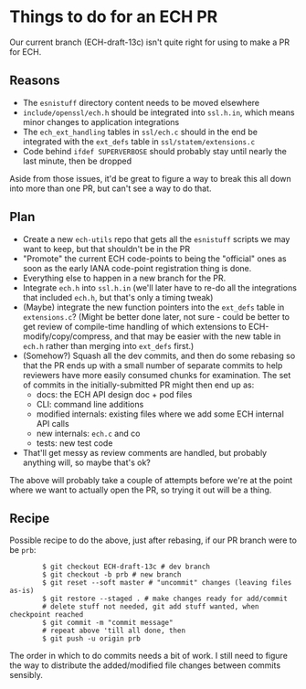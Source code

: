 # Things to do for an ECH PR

Our current branch (ECH-draft-13c) isn't quite right for using to make a
PR for ECH.

## Reasons

- The ``esnistuff`` directory content needs to be moved elsewhere
- ``include/openssl/ech.h`` should be integrated into ``ssl.h.in``, which
  means minor changes to application integrations
- The ``ech_ext_handling`` tables in ``ssl/ech.c`` should in the end be
  integrated with the ``ext_defs`` table in ``ssl/statem/extensions.c``
- Code behind ``ifdef SUPERVERBOSE`` should probably stay until nearly the last
  minute, then be dropped

Aside from those issues, it'd be great to figure a way to break this all down
into more than one PR, but can't see a way to do that.

## Plan

- Create a new ``ech-utils`` repo that gets all the ``esnistuff`` scripts
  we may want to keep, but that shouldn't be in the PR
- "Promote" the current ECH code-points to being the "official" ones as soon
  as the early IANA code-point registration thing is done.
- Everything else to happen in a new branch for the PR.
- Integrate ``ech.h`` into ``ssl.h.in`` (we'll later have to re-do all the
  integrations that included ``ech.h``, but that's only a timing tweak)
- (Maybe) integrate the new function pointers into the ``ext_defs`` table
  in ``extensions.c``? (Might be better done later, not sure - could be
  better to get review of compile-time handling of which extensions to
  ECH-modify/copy/compress, and that may be easier with the new table in
  ``ech.h`` rather than merging into ``ext_defs`` first.)
- (Somehow?) Squash all the dev commits, and then do some rebasing so
  that the PR ends up with a small number of separate commits to help
  reviewers have more easily consumed chunks for examination. The set
  of commits in the initially-submitted PR might then end up as:
    - docs: the ECH API design doc + pod files
    - CLI: command line additions
    - modified internals: existing files where we add some ECH internal API calls
    - new internals: ``ech.c`` and co
    - tests: new test code
- That'll get messy as review comments are handled, but probably anything
  will, so maybe that's ok?

The above will probably take a couple of attempts before we're at the point
where we want to actually open the PR, so trying it out will be a thing.

## Recipe

Possible recipe to do the above, just after rebasing, if our PR branch were to
be ``prb``:

            $ git checkout ECH-draft-13c # dev branch
            $ git checkout -b prb # new branch
            $ git reset --soft master # "uncommit" changes (leaving files as-is)
            $ git restore --staged . # make changes ready for add/commit
            # delete stuff not needed, git add stuff wanted, when checkpoint reached
            $ git commit -m "commit message"
            # repeat above 'till all done, then
            $ git push -u origin prb

The order in which to do commits needs a bit of work.  I still need to figure
the way to distribute the added/modified file changes between commits sensibly.


